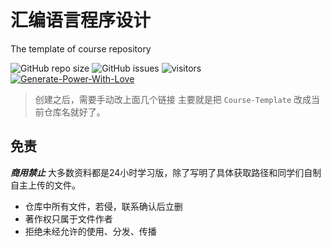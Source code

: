 # 汇编语言程序设计
The template of course repository

![GitHub repo size](https://img.shields.io/github/repo-size/SCU-CS/Assembly-Language)
![GitHub issues](https://img.shields.io/github/issues/SCU-CS/Assembly-Language)
![visitors](https://visitor-badge.glitch.me/badge?page_id=SCU-CS.Assembly-Language)
[![Generate-Power-With-Love](https://img.shields.io/badge/Generate--Power--With-Love-red)](https://github.com/SCU-CS/Contributors)

> 创建之后，需要手动改上面几个链接 主要就是把 `Course-Template` 改成当前仓库名就好了。
## 免责

***商用禁止*** 大多数资料都是24小时学习版，除了写明了具体获取路径和同学们自制自主上传的文件。

- 仓库中所有文件，若侵，联系确认后立删
- 著作权只属于文件作者
- 拒绝未经允许的使用、分发、传播
